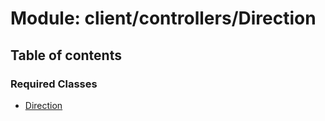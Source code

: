 # Module: client/controllers/Direction

## Table of contents

### Required Classes

- [Direction](../wiki/client.controllers.Direction.Direction)
